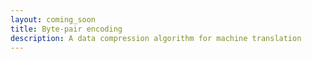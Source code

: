 ```yaml
---
layout: coming_soon
title: Byte-pair encoding
description: A data compression algorithm for machine translation
---
```

